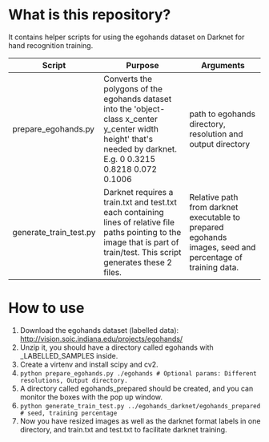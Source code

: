 # What is this repository?
It contains helper scripts for using the egohands dataset on Darknet for hand recognition training.  

|Script|Purpose|Arguments|
|---|---|---|
|prepare_egohands.py|Converts the polygons of the egohands dataset into the 'object-class x_center y_center width height' that's needed by darknet. E.g. 0 0.3215 0.8218 0.072 0.1006| path to egohands directory, resolution and output directory|
|generate_train_test.py|Darknet requires a train.txt and test.txt each containing lines of relative file paths pointing to the image that is part of train/test. This script generates these 2 files.|Relative path from darknet executable to prepared egohands images, seed and percentage of training data.|
  


# How to use
1. Download the egohands dataset (labelled data): http://vision.soic.indiana.edu/projects/egohands/
1. Unzip it, you should have a directory called egohands with _LABELLED_SAMPLES inside.
1. Create a virtenv and install scipy and cv2.
1. ```python prepare_egohands.py ./egohands # Optional params: Different resolutions, Output directory.```
1. A directory called egohands_prepared should be created, and you can monitor the boxes with the pop up window.
1. ```python generate_train_test.py ../egohands_darknet/egohands_prepared # seed, training percentage```
1. Now you have resized images as well as the darknet format labels in one directory, and train.txt and test.txt to facilitate darknet training.
